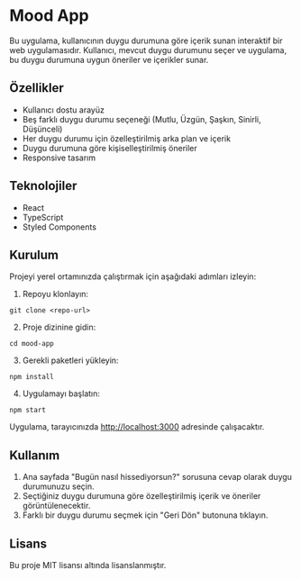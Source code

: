 # Mood App

Bu uygulama, kullanıcının duygu durumuna göre içerik sunan interaktif bir web uygulamasıdır. Kullanıcı, mevcut duygu durumunu seçer ve uygulama, bu duygu durumuna uygun öneriler ve içerikler sunar.

## Özellikler

- Kullanıcı dostu arayüz
- Beş farklı duygu durumu seçeneği (Mutlu, Üzgün, Şaşkın, Sinirli, Düşünceli)
- Her duygu durumu için özelleştirilmiş arka plan ve içerik
- Duygu durumuna göre kişiselleştirilmiş öneriler
- Responsive tasarım

## Teknolojiler

- React
- TypeScript
- Styled Components

## Kurulum

Projeyi yerel ortamınızda çalıştırmak için aşağıdaki adımları izleyin:

1. Repoyu klonlayın:
```
git clone <repo-url>
```

2. Proje dizinine gidin:
```
cd mood-app
```

3. Gerekli paketleri yükleyin:
```
npm install
```

4. Uygulamayı başlatın:
```
npm start
```

Uygulama, tarayıcınızda [http://localhost:3000](http://localhost:3000) adresinde çalışacaktır.

## Kullanım

1. Ana sayfada "Bugün nasıl hissediyorsun?" sorusuna cevap olarak duygu durumunuzu seçin.
2. Seçtiğiniz duygu durumuna göre özelleştirilmiş içerik ve öneriler görüntülenecektir.
3. Farklı bir duygu durumu seçmek için "Geri Dön" butonuna tıklayın.

## Lisans

Bu proje MIT lisansı altında lisanslanmıştır.

